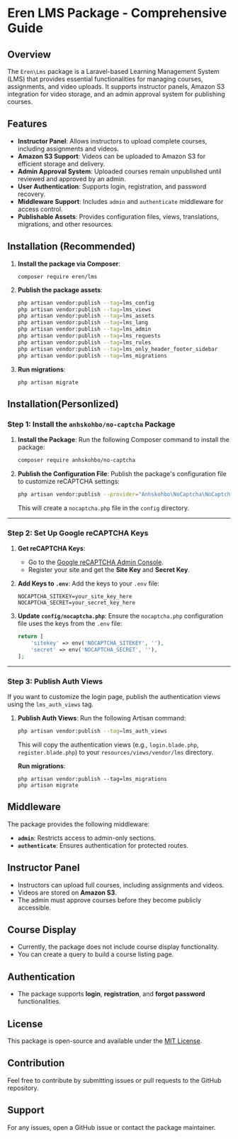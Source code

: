 # Eren LMS Package - Comprehensive Guide

## Overview
The `Eren\Lms` package is a Laravel-based Learning Management System (LMS) that provides essential functionalities for managing courses, assignments, and video uploads. It supports instructor panels, Amazon S3 integration for video storage, and an admin approval system for publishing courses.

## Features
- **Instructor Panel**: Allows instructors to upload complete courses, including assignments and videos.
- **Amazon S3 Support**: Videos can be uploaded to Amazon S3 for efficient storage and delivery.
- **Admin Approval System**: Uploaded courses remain unpublished until reviewed and approved by an admin.
- **User Authentication**: Supports login, registration, and password recovery.
- **Middleware Support**: Includes `admin` and `authenticate` middleware for access control.
- **Publishable Assets**: Provides configuration files, views, translations, migrations, and other resources.

## Installation (Recommended)

1. **Install the package via Composer**:
   ```
   composer require eren/lms
   ```

2. **Publish the package assets**:
   ```sh
   php artisan vendor:publish --tag=lms_config
   php artisan vendor:publish --tag=lms_views
   php artisan vendor:publish --tag=lms_assets
   php artisan vendor:publish --tag=lms_lang
   php artisan vendor:publish --tag=lms_admin
   php artisan vendor:publish --tag=lms_requests
   php artisan vendor:publish --tag=lms_rules
   php artisan vendor:publish --tag=lms_only_header_footer_sidebar
   php artisan vendor:publish --tag=lms_migrations
   ```
3. **Run migrations**:
   ```
   php artisan migrate
   ```


## Installation(Personlized)
### **Step 1: Install the `anhskohbo/no-captcha` Package**
1. **Install the Package**:
   Run the following Composer command to install the package:
   ```bash
   composer require anhskohbo/no-captcha
   ```

2. **Publish the Configuration File**:
   Publish the package's configuration file to customize reCAPTCHA settings:
   ```bash
   php artisan vendor:publish --provider="Anhskohbo\NoCaptcha\NoCaptchaServiceProvider"
   ```

   This will create a `nocaptcha.php` file in the `config` directory.

---

### **Step 2: Set Up Google reCAPTCHA Keys**
1. **Get reCAPTCHA Keys**:
   - Go to the [Google reCAPTCHA Admin Console](https://www.google.com/recaptcha/admin/).
   - Register your site and get the **Site Key** and **Secret Key**.

2. **Add Keys to `.env`**:
   Add the keys to your `.env` file:
   ```env
   NOCAPTCHA_SITEKEY=your_site_key_here
   NOCAPTCHA_SECRET=your_secret_key_here
   ```

3. **Update `config/nocaptcha.php`**:
   Ensure the `nocaptcha.php` configuration file uses the keys from the `.env` file:
   ```php
   return [
       'sitekey' => env('NOCAPTCHA_SITEKEY', ''),
       'secret' => env('NOCAPTCHA_SECRET', ''),
   ];
   ```

---

### **Step 3: Publish Auth Views**
If you want to customize the login page, publish the authentication views using the `lms_auth_views` tag.

1. **Publish Auth Views**:
   Run the following Artisan command:
   ```bash
   php artisan vendor:publish --tag=lms_auth_views
   ```

   This will copy the authentication views (e.g., `login.blade.php`, `register.blade.php`) to your `resources/views/vendor/lms` directory.

   **Run migrations**:
   ```
   php artisan vendor:publish --tag=lms_migrations
   php artisan migrate
   ```

## Middleware
The package provides the following middleware:
- **`admin`**: Restricts access to admin-only sections.
- **`authenticate`**: Ensures authentication for protected routes.

## Instructor Panel
- Instructors can upload full courses, including assignments and videos.
- Videos are stored on **Amazon S3**.
- The admin must approve courses before they become publicly accessible.

## Course Display
- Currently, the package does not include course display functionality.
- You can create a query to build a course listing page.

## Authentication
- The package supports **login**, **registration**, and **forgot password** functionalities.

## License
This package is open-source and available under the [MIT License](LICENSE).

## Contribution
Feel free to contribute by submitting issues or pull requests to the GitHub repository.

## Support
For any issues, open a GitHub issue or contact the package maintainer.

